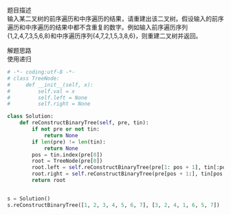 
题目描述  
输入某二叉树的前序遍历和中序遍历的结果，请重建出该二叉树。假设输入的前序遍历和中序遍历的结果中都不含重复的数字。例如输入前序遍历序列{1,2,4,7,3,5,6,8}和中序遍历序列{4,7,2,1,5,3,8,6}，则重建二叉树并返回。  

解题思路  
使用递归  

```python 
# -*- coding:utf-8 -*-
# class TreeNode:
#     def __init__(self, x):
#         self.val = x
#         self.left = None
#         self.right = None

class Solution:
    def reConstructBinaryTree(self, pre, tin):
        if not pre or not tin:
            return None
        if len(pre) != len(tin):
            return None
        pos = tin.index(pre[0])
        root = TreeNode(pre[0])
        root.left = self.reConstructBinaryTree(pre[1: pos + 1], tin[:pos])
        root.right = self.reConstructBinaryTree(pre[pos + 1:], tin[pos + 1:])
        return root


s = Solution()
s.reConstructBinaryTree([1, 2, 3, 4, 5, 6, 7], [3, 2, 4, 1, 6, 5, 7])
```
